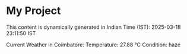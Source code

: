 # My Project

This content is dynamically generated in Indian Time (IST): 2025-03-18 23:11:50 IST


Current Weather in Coimbatore:
Temperature: 27.88 °C
Condition: haze
